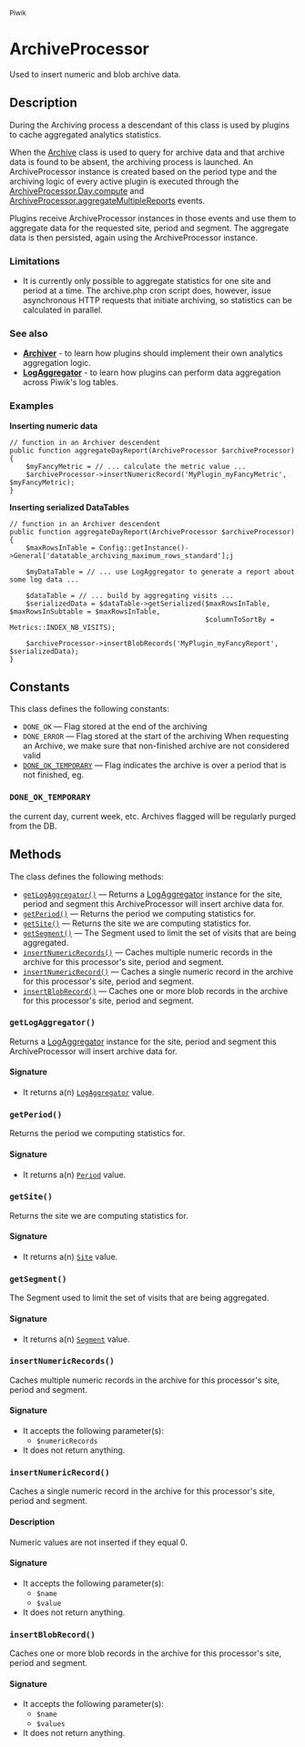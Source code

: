 <small>Piwik</small>

ArchiveProcessor
================

Used to insert numeric and blob archive data.

Description
-----------

During the Archiving process a descendant of this class is used by plugins
to cache aggregated analytics statistics.

When the [Archive](#) class is used to query for archive data and that archive
data is found to be absent, the archiving process is launched. An ArchiveProcessor
instance is created based on the period type and the archiving logic of every
active plugin is executed through the [ArchiveProcessor.Day.compute](#) and
[ArchiveProcessor.aggregateMultipleReports](#) events.

Plugins receive ArchiveProcessor instances in those events and use them to
aggregate data for the requested site, period and segment. The aggregate
data is then persisted, again using the ArchiveProcessor instance.

### Limitations

- It is currently only possible to aggregate statistics for one site and period
at a time. The archive.php cron script does, however, issue asynchronous HTTP
requests that initiate archiving, so statistics can be calculated in parallel.

### See also

- **[Archiver](#)** - to learn how plugins should implement their own analytics
                      aggregation logic.
- **[LogAggregator](#)** - to learn how plugins can perform data aggregation
                           across Piwik's log tables.

### Examples

**Inserting numeric data**

    // function in an Archiver descendent
    public function aggregateDayReport(ArchiveProcessor $archiveProcessor)
    {
        $myFancyMetric = // ... calculate the metric value ...
        $archiveProcessor->insertNumericRecord('MyPlugin_myFancyMetric', $myFancyMetric);
    }

**Inserting serialized DataTables**

    // function in an Archiver descendent
    public function aggregateDayReport(ArchiveProcessor $archiveProcessor)
    {
        $maxRowsInTable = Config::getInstance()->General['datatable_archiving_maximum_rows_standard'];j

        $myDataTable = // ... use LogAggregator to generate a report about some log data ...
    
        $dataTable = // ... build by aggregating visits ...
        $serializedData = $dataTable->getSerialized($maxRowsInTable, $maxRowsInSubtable = $maxRowsInTable,
                                                    $columnToSortBy = Metrics::INDEX_NB_VISITS);
        
        $archiveProcessor->insertBlobRecords('MyPlugin_myFancyReport', $serializedData);
    }


Constants
---------

This class defines the following constants:

- `DONE_OK` &mdash; Flag stored at the end of the archiving
- `DONE_ERROR` &mdash; Flag stored at the start of the archiving When requesting an Archive, we make sure that non-finished archive are not considered valid
- [`DONE_OK_TEMPORARY`](#done_ok_temporary) &mdash; Flag indicates the archive is over a period that is not finished, eg.

<a name="done_ok_temporary" id="done_ok_temporary"></a>
### `DONE_OK_TEMPORARY`

the current day, current week, etc.
Archives flagged will be regularly purged from the DB.

Methods
-------

The class defines the following methods:

- [`getLogAggregator()`](#getlogaggregator) &mdash; Returns a [LogAggregator](#) instance for the site, period and segment this ArchiveProcessor will insert archive data for.
- [`getPeriod()`](#getperiod) &mdash; Returns the period we computing statistics for.
- [`getSite()`](#getsite) &mdash; Returns the site we are computing statistics for.
- [`getSegment()`](#getsegment) &mdash; The Segment used to limit the set of visits that are being aggregated.
- [`insertNumericRecords()`](#insertnumericrecords) &mdash; Caches multiple numeric records in the archive for this processor's site, period and segment.
- [`insertNumericRecord()`](#insertnumericrecord) &mdash; Caches a single numeric record in the archive for this processor's site, period and segment.
- [`insertBlobRecord()`](#insertblobrecord) &mdash; Caches one or more blob records in the archive for this processor's site, period and segment.

<a name="getlogaggregator" id="getlogaggregator"></a>
### `getLogAggregator()`

Returns a [LogAggregator](#) instance for the site, period and segment this ArchiveProcessor will insert archive data for.

#### Signature

- It returns a(n) [`LogAggregator`](../Piwik/DataAccess/LogAggregator.md) value.

<a name="getperiod" id="getperiod"></a>
### `getPeriod()`

Returns the period we computing statistics for.

#### Signature

- It returns a(n) [`Period`](../Piwik/Period.md) value.

<a name="getsite" id="getsite"></a>
### `getSite()`

Returns the site we are computing statistics for.

#### Signature

- It returns a(n) [`Site`](../Piwik/Site.md) value.

<a name="getsegment" id="getsegment"></a>
### `getSegment()`

The Segment used to limit the set of visits that are being aggregated.

#### Signature

- It returns a(n) [`Segment`](../Piwik/Segment.md) value.

<a name="insertnumericrecords" id="insertnumericrecords"></a>
### `insertNumericRecords()`

Caches multiple numeric records in the archive for this processor's site, period and segment.

#### Signature

- It accepts the following parameter(s):
    - `$numericRecords`
- It does not return anything.

<a name="insertnumericrecord" id="insertnumericrecord"></a>
### `insertNumericRecord()`

Caches a single numeric record in the archive for this processor's site, period and segment.

#### Description

Numeric values are not inserted if they equal 0.

#### Signature

- It accepts the following parameter(s):
    - `$name`
    - `$value`
- It does not return anything.

<a name="insertblobrecord" id="insertblobrecord"></a>
### `insertBlobRecord()`

Caches one or more blob records in the archive for this processor's site, period and segment.

#### Signature

- It accepts the following parameter(s):
    - `$name`
    - `$values`
- It does not return anything.

